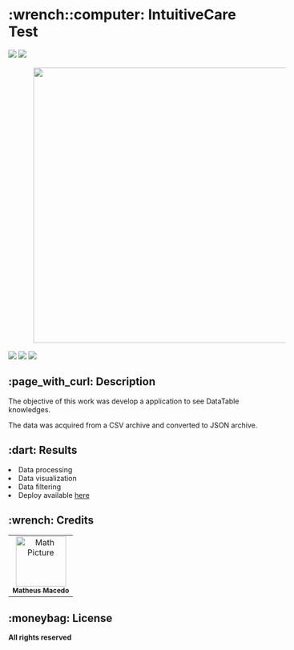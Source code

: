 <h1>:wrench::computer: IntuitiveCare Test</h1>

<div style="display: inline_block">
 <img src="https://img.shields.io/badge/React-20232A?style=for-the-badge&logo=react&logoColor=61DAFB" />
 <img src="http://ForTheBadge.com/images/badges/built-with-love.svg" />  
</div>

<br>

<div align = "center">
  <img hspace="50" width="1480" height="550" src="https://user-images.githubusercontent.com/38335297/171268235-48b68490-5a8b-41d4-9ed8-e9d2122754ca.png">
</div>

<br>

<div style="display: inline_block"> 
 <a href = "mailto:macedo.matheus81@gmail.com"><img src="https://img.shields.io/badge/Gmail-D14836?style=for-the-badge&logo=gmail&logoColor=white" target="_blank"></a>
 <a href="https://www.linkedin.com/in/math-macedo/" target="_blank"><img src="https://img.shields.io/badge/LinkedIn-0077B5?style=for-the-badge&logo=linkedin&logoColor=white" target="_blank"></a>
 <a href="https://matheus-macedo.herokuapp.com/"><img src="https://img.shields.io/badge/-Portf%C3%B3lio-brown?style=for-the-badge&logo=true" target="_blank"></a> 
</div>

<h2>:page_with_curl: Description</h2>
<p>The objective of this work was develop a application to see DataTable knowledges.</p>
<p>The data was acquired from a CSV archive and converted to JSON archive.</p>

<h2>:dart: Results</h2>
<li>Data processing</li>
<li>Data visualization</li>
<li>Data filtering</li>
<li>Deploy available <a href = "https://intuitive-care-test.herokuapp.com/" target="_blank">here</a></li>

<h2>:wrench: Credits</h2>
<table>
  <tr>
    <td align="center">
      <a href="https://github.com/Maaath">
        <img src="https://user-images.githubusercontent.com/38335297/161117931-699ddbe5-7e53-45cb-a834-bcb3bb48eb10.png" width="100px;" alt="Math Picture"/><br>
        <sub>
          <b>Matheus Macedo</b>
        </sub>
      </a>
    </td>
  </tr>
</table>

<h2>:moneybag: License</h2>
<b>All rights reserved</b>
